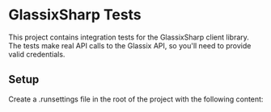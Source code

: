 # GlassixSharp Tests

This project contains integration tests for the GlassixSharp client library. The tests make real API calls to the Glassix API, so you'll need to provide valid credentials.

## Setup

Create a .runsettings file in the root of the project with the following content:


<?xml version="1.0" encoding="utf-8"?>
<!--Configure Visual Studio to use this file: Test > Configure Run Settings > Select Solution Wide runsettings File-->
<RunSettings>
  <RunConfiguration>
    <EnvironmentVariables>
      <WORKSPACE_NAME></WORKSPACE_NAME>
      <USER_NAME></USER_NAME>
      <API_KEY></API_KEY>
      <API_SECRET></API_SECRET>
    </EnvironmentVariables>
  </RunConfiguration>
</RunSettings>